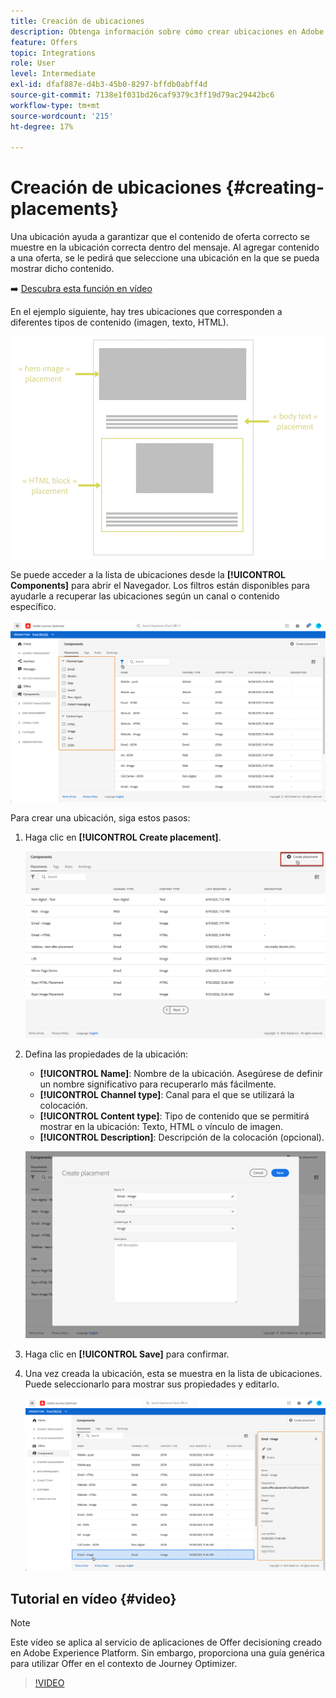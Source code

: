 ```yaml
---
title: Creación de ubicaciones
description: Obtenga información sobre cómo crear ubicaciones en Adobe Experience Platform.
feature: Offers
topic: Integrations
role: User
level: Intermediate
exl-id: dfaf887e-d4b3-45b0-8297-bffdb0abff4d
source-git-commit: 7138e1f031bd26caf9379c3ff19d79ac29442bc6
workflow-type: tm+mt
source-wordcount: '215'
ht-degree: 17%

---
```


# Creación de ubicaciones {#creating-placements}

Una ubicación ayuda a garantizar que el contenido de oferta correcto se muestre en la ubicación correcta dentro del mensaje. Al agregar contenido a una oferta, se le pedirá que seleccione una ubicación en la que se pueda mostrar dicho contenido.

➡️ [Descubra esta función en vídeo](#video)

En el ejemplo siguiente, hay tres ubicaciones que corresponden a diferentes tipos de contenido (imagen, texto, HTML).

![](../../assets/offers_placement_schema.png)

Se puede acceder a la lista de ubicaciones desde la **[!UICONTROL Components]** para abrir el Navegador. Los filtros están disponibles para ayudarle a recuperar las ubicaciones según un canal o contenido específico.

![](../../assets/placements_filter.png)

Para crear una ubicación, siga estos pasos:

1. Haga clic en **[!UICONTROL Create placement]**.

   ![](../../assets/offers_placement_creation.png)

1. Defina las propiedades de la ubicación:

   * **[!UICONTROL Name]**: Nombre de la ubicación. Asegúrese de definir un nombre significativo para recuperarlo más fácilmente.
   * **[!UICONTROL Channel type]**: Canal para el que se utilizará la colocación.
   * **[!UICONTROL Content type]**: Tipo de contenido que se permitirá mostrar en la ubicación: Texto, HTML o vínculo de imagen.
   * **[!UICONTROL Description]**: Descripción de la colocación (opcional).

   ![](../../assets/offers_placement_creation_properties.png)

1. Haga clic en **[!UICONTROL Save]** para confirmar.

1. Una vez creada la ubicación, esta se muestra en la lista de ubicaciones. Puede seleccionarlo para mostrar sus propiedades y editarlo.

   ![](../../assets/placement_created.png)

## Tutorial en vídeo {#video}

>[!NOTE]
>
>Este vídeo se aplica al servicio de aplicaciones de Offer decisioning creado en Adobe Experience Platform. Sin embargo, proporciona una guía genérica para utilizar Offer en el contexto de Journey Optimizer.

>[!VIDEO](https://video.tv.adobe.com/v/329372?quality=12)
